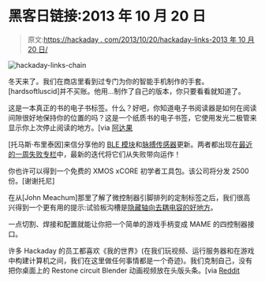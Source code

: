 # 黑客日链接:2013 年 10 月 20 日

> 原文:[https://hackaday . com/2013/10/20/hackaday-links-2013 年 10 月 20 日/](https://hackaday.com/2013/10/20/hackaday-links-october-20-2013/)

![hackaday-links-chain](../Images/da184e9bde007f88b719f5aafc440574.png)

冬天来了。我们在商店里看到过专门为你的智能手机制作的手套。[hardsoftluscid]并不买账。他用…制作了自己的版本，你只要看看就知道了。

这是一本真正的书的电子书标签。什么？好吧，你知道电子书阅读器是如何在阅读间隙很好地保持你的位置的吗？这是一个纸质书的电子书签，它使用发光二极管来显示你上次停止阅读的地方。[via [阿达果](http://www.adafruit.com/blog/2013/10/14/ebookmark-for-the-ebook-generation/)

[托马斯·布里泰因]来信分享他的 [BLE 模块](http://www.instructables.com/id/How-to-Create-an-Arduino-Compatible-Bluetooth-40-M/)和[脉搏传感器](http://www.instructables.com/id/Homemade-Arduino-Friendly-Pulse-Sensor/)更新。两者都出现在[最近的一周失败专栏](http://hackaday.com/2013/09/19/fail-of-the-week-smoking-pulse-sensor-and-ble-dissappointment/)中，最新的迭代将它们从失败带向运作！

你也许可以得到一个免费的 XMOS xCORE 初学者工具包。该公司将分发 2500 份。[谢谢托尼]

在从[John Meachum]那里了解了微控制器引脚排列的定制标签之后，我们很高兴得到一个更有用的提示:试验板沟槽是[隐藏轴向去耦电容的好地方](http://notanumber.net/archives/118/update-on-labeling-your-chips)。

一点切割、焊接和配置就能让你把一个简单的游戏手柄变成 MAME 的四控制器接口。

许多 Hackaday 的员工都喜欢《我的世界》(在我们玩视频、运行服务器和在游戏中构建计算机之间，我们在这里做任何事情都是一个奇迹)。我们克制自己，没有把你桌面上的 Restone circuit Blender 动画视频放在头版头条。[via [Reddit](http://www.reddit.com/r/Minecraft/comments/1oi3fp/i_was_doing_some_redstone_when/)